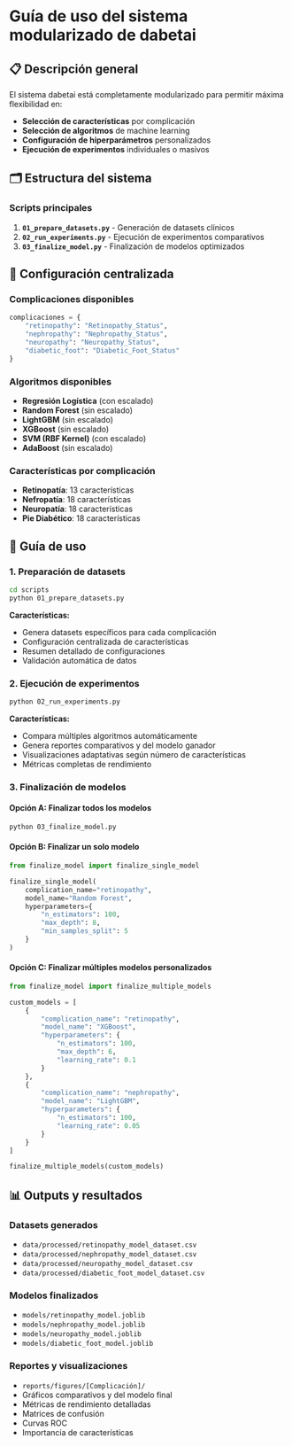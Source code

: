 # Guía de uso del sistema modularizado de dabetai

## 📋 Descripción general

El sistema dabetai está completamente modularizado para permitir máxima flexibilidad en:

- **Selección de características** por complicación
- **Selección de algoritmos** de machine learning
- **Configuración de hiperparámetros** personalizados
- **Ejecución de experimentos** individuales o masivos

## 🗂️ Estructura del sistema

### Scripts principales

1. **`01_prepare_datasets.py`** - Generación de datasets clínicos
2. **`02_run_experiments.py`** - Ejecución de experimentos comparativos
3. **`03_finalize_model.py`** - Finalización de modelos optimizados

## 🔧 Configuración centralizada

### Complicaciones disponibles

```python
complicaciones = {
    "retinopathy": "Retinopathy_Status",
    "nephropathy": "Nephropathy_Status",
    "neuropathy": "Neuropathy_Status",
    "diabetic_foot": "Diabetic_Foot_Status"
}
```

### Algoritmos disponibles

- **Regresión Logística** (con escalado)
- **Random Forest** (sin escalado)
- **LightGBM** (sin escalado)
- **XGBoost** (sin escalado)
- **SVM (RBF Kernel)** (con escalado)
- **AdaBoost** (sin escalado)

### Características por complicación

- **Retinopatía**: 13 características
- **Nefropatía**: 18 características
- **Neuropatía**: 18 características
- **Pie Diabético**: 18 características

## 🚀 Guía de uso

### 1. Preparación de datasets

```bash
cd scripts
python 01_prepare_datasets.py
```

**Características:**

- Genera datasets específicos para cada complicación
- Configuración centralizada de características
- Resumen detallado de configuraciones
- Validación automática de datos

### 2. Ejecución de experimentos

```bash
python 02_run_experiments.py
```

**Características:**

- Compara múltiples algoritmos automáticamente
- Genera reportes comparativos y del modelo ganador
- Visualizaciones adaptativas según número de características
- Métricas completas de rendimiento

### 3. Finalización de modelos

#### Opción A: Finalizar todos los modelos

```bash
python 03_finalize_model.py
```

#### Opción B: Finalizar un solo modelo

```python
from finalize_model import finalize_single_model

finalize_single_model(
    complication_name="retinopathy",
    model_name="Random Forest",
    hyperparameters={
        "n_estimators": 100,
        "max_depth": 8,
        "min_samples_split": 5
    }
)
```

#### Opción C: Finalizar múltiples modelos personalizados

```python
from finalize_model import finalize_multiple_models

custom_models = [
    {
        "complication_name": "retinopathy",
        "model_name": "XGBoost",
        "hyperparameters": {
            "n_estimators": 100,
            "max_depth": 6,
            "learning_rate": 0.1
        }
    },
    {
        "complication_name": "nephropathy",
        "model_name": "LightGBM",
        "hyperparameters": {
            "n_estimators": 100,
            "learning_rate": 0.05
        }
    }
]

finalize_multiple_models(custom_models)
```

## 📊 Outputs y resultados

### Datasets generados

- `data/processed/retinopathy_model_dataset.csv`
- `data/processed/nephropathy_model_dataset.csv`
- `data/processed/neuropathy_model_dataset.csv`
- `data/processed/diabetic_foot_model_dataset.csv`

### Modelos finalizados

- `models/retinopathy_model.joblib`
- `models/nephropathy_model.joblib`
- `models/neuropathy_model.joblib`
- `models/diabetic_foot_model.joblib`

### Reportes y visualizaciones

- `reports/figures/[Complicación]/`
- Gráficos comparativos y del modelo final
- Métricas de rendimiento detalladas
- Matrices de confusión
- Curvas ROC
- Importancia de características

